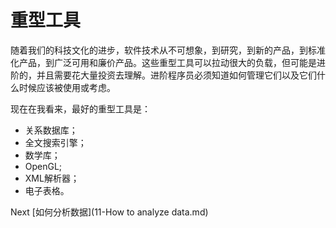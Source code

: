 # 重型工具

随着我们的科技文化的进步，软件技术从不可想象，到研究，到新的产品，到标准化产品，到广泛可用和廉价产品。这些重型工具可以拉动很大的负载，但可能是进阶的，并且需要花大量投资去理解。进阶程序员必须知道如何管理它们以及它们什么时候应该被使用或考虑。

现在在我看来，最好的重型工具是：

- 关系数据库；
- 全文搜索引擎；
- 数学库；
- OpenGL;
- XML解析器；
- 电子表格。

Next [如何分析数据](11-How to analyze data.md)
